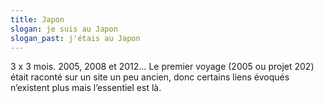 ```yaml
---
title: Japon
slogan: je suis au Japon
slogan_past: j'étais au Japon
---
```


3 x 3 mois. 2005, 2008 et 2012…
Le premier voyage (2005 ou projet 202) était raconté sur un site un peu ancien, donc certains liens évoqués n’existent plus mais l’essentiel est là.